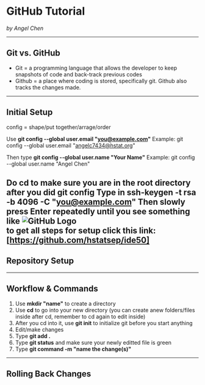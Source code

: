 # GitHub Tutorial

_by Angel Chen_

---
## Git vs. GitHub
* Git = a programming language that allows the developer to keep snapshots of code and back-track previous codes  
* Github = a place where coding is stored, specifically git. Github also tracks the changes made.


---
## Initial Setup

config = shape/put together/arrage/order

Use **git config --global user.email "you@example.com"**
Example: git config --global user.email "angelc7434@hstat.org"

Then type **git config --global user.name "Your Name"**
Example: git config --global user.name "Angel Chen"

Do **cd** to make sure you are in the root directory after you did git config
Type in **ssh-keygen -t rsa -b 4096 -C "you@example.com"**
Then slowly press **Enter** repeatedly until you see something like
![GitHub Logo](key's-randomart.png)  
**to get all steps for setup click this link: [https://github.com/hstatsep/ide50]**
---
## Repository Setup



---
## Workflow & Commands
1. Use **mkdir "name"** to create a directory  
2. Use **cd** to go into your new directory (you can create anew folders/files inside after cd, remember to cd again to edit inside)  
3. After you cd into it, use **git init** to initialize git before you start anything  
4. Edit/make changes  
5. Type **git add .**  
6. Type **git status** and make sure your newly editted file is green  
7. Type **git command -m "name the change(s)"**


---
## Rolling Back Changes